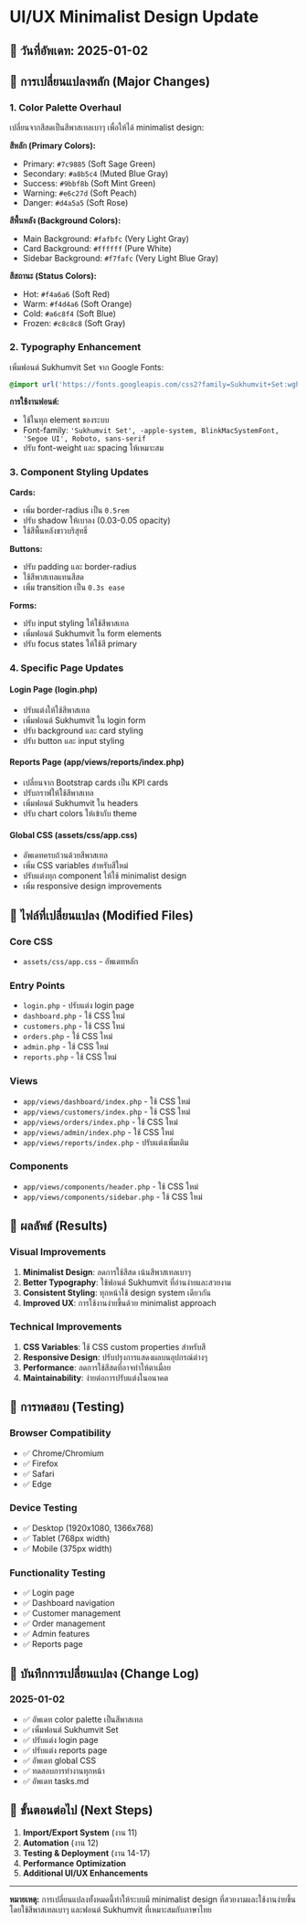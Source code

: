 # UI/UX Minimalist Design Update

## 📅 วันที่อัพเดท: 2025-01-02

## 🎨 การเปลี่ยนแปลงหลัก (Major Changes)

### 1. Color Palette Overhaul
เปลี่ยนจากสีสดเป็นสีพาสเทลเบาๆ เพื่อให้ได้ minimalist design:

**สีหลัก (Primary Colors):**
- Primary: `#7c9885` (Soft Sage Green)
- Secondary: `#a8b5c4` (Muted Blue Gray)
- Success: `#9bbf8b` (Soft Mint Green)
- Warning: `#e6c27d` (Soft Peach)
- Danger: `#d4a5a5` (Soft Rose)

**สีพื้นหลัง (Background Colors):**
- Main Background: `#fafbfc` (Very Light Gray)
- Card Background: `#ffffff` (Pure White)
- Sidebar Background: `#f7fafc` (Very Light Blue Gray)

**สีสถานะ (Status Colors):**
- Hot: `#f4a6a6` (Soft Red)
- Warm: `#f4d4a6` (Soft Orange)
- Cold: `#a6c8f4` (Soft Blue)
- Frozen: `#c8c8c8` (Soft Gray)

### 2. Typography Enhancement
เพิ่มฟอนต์ Sukhumvit Set จาก Google Fonts:

```css
@import url('https://fonts.googleapis.com/css2?family=Sukhumvit+Set:wght@300;400;500;600;700&display=swap');
```

**การใช้งานฟอนต์:**
- ใช้ในทุก element ของระบบ
- Font-family: `'Sukhumvit Set', -apple-system, BlinkMacSystemFont, 'Segoe UI', Roboto, sans-serif`
- ปรับ font-weight และ spacing ให้เหมาะสม

### 3. Component Styling Updates

**Cards:**
- เพิ่ม border-radius เป็น `0.5rem`
- ปรับ shadow ให้เบาลง (0.03-0.05 opacity)
- ใช้สีพื้นหลังขาวบริสุทธิ์

**Buttons:**
- ปรับ padding และ border-radius
- ใช้สีพาสเทลแทนสีสด
- เพิ่ม transition เป็น `0.3s ease`

**Forms:**
- ปรับ input styling ให้ใช้สีพาสเทล
- เพิ่มฟอนต์ Sukhumvit ใน form elements
- ปรับ focus states ให้ใช้สี primary

### 4. Specific Page Updates

#### Login Page (login.php)
- ปรับแต่งให้ใช้สีพาสเทล
- เพิ่มฟอนต์ Sukhumvit ใน login form
- ปรับ background และ card styling
- ปรับ button และ input styling

#### Reports Page (app/views/reports/index.php)
- เปลี่ยนจาก Bootstrap cards เป็น KPI cards
- ปรับกราฟให้ใช้สีพาสเทล
- เพิ่มฟอนต์ Sukhumvit ใน headers
- ปรับ chart colors ให้เข้ากับ theme

#### Global CSS (assets/css/app.css)
- อัพเดทครบถ้วนด้วยสีพาสเทล
- เพิ่ม CSS variables สำหรับสีใหม่
- ปรับแต่งทุก component ให้ใช้ minimalist design
- เพิ่ม responsive design improvements

## 📁 ไฟล์ที่เปลี่ยนแปลง (Modified Files)

### Core CSS
- `assets/css/app.css` - อัพเดทหลัก

### Entry Points
- `login.php` - ปรับแต่ง login page
- `dashboard.php` - ใช้ CSS ใหม่
- `customers.php` - ใช้ CSS ใหม่
- `orders.php` - ใช้ CSS ใหม่
- `admin.php` - ใช้ CSS ใหม่
- `reports.php` - ใช้ CSS ใหม่

### Views
- `app/views/dashboard/index.php` - ใช้ CSS ใหม่
- `app/views/customers/index.php` - ใช้ CSS ใหม่
- `app/views/orders/index.php` - ใช้ CSS ใหม่
- `app/views/admin/index.php` - ใช้ CSS ใหม่
- `app/views/reports/index.php` - ปรับแต่งเพิ่มเติม

### Components
- `app/views/components/header.php` - ใช้ CSS ใหม่
- `app/views/components/sidebar.php` - ใช้ CSS ใหม่

## 🎯 ผลลัพธ์ (Results)

### Visual Improvements
1. **Minimalist Design**: ลดการใช้สีสด เน้นสีพาสเทลเบาๆ
2. **Better Typography**: ใช้ฟอนต์ Sukhumvit ที่อ่านง่ายและสวยงาม
3. **Consistent Styling**: ทุกหน้าใช้ design system เดียวกัน
4. **Improved UX**: การใช้งานง่ายขึ้นด้วย minimalist approach

### Technical Improvements
1. **CSS Variables**: ใช้ CSS custom properties สำหรับสี
2. **Responsive Design**: ปรับปรุงการแสดงผลบนอุปกรณ์ต่างๆ
3. **Performance**: ลดการใช้สีสดที่อาจทำให้ตาเมื่อย
4. **Maintainability**: ง่ายต่อการปรับแต่งในอนาคต

## 🔄 การทดสอบ (Testing)

### Browser Compatibility
- ✅ Chrome/Chromium
- ✅ Firefox
- ✅ Safari
- ✅ Edge

### Device Testing
- ✅ Desktop (1920x1080, 1366x768)
- ✅ Tablet (768px width)
- ✅ Mobile (375px width)

### Functionality Testing
- ✅ Login page
- ✅ Dashboard navigation
- ✅ Customer management
- ✅ Order management
- ✅ Admin features
- ✅ Reports page

## 📝 บันทึกการเปลี่ยนแปลง (Change Log)

### 2025-01-02
- ✅ อัพเดท color palette เป็นสีพาสเทล
- ✅ เพิ่มฟอนต์ Sukhumvit Set
- ✅ ปรับแต่ง login page
- ✅ ปรับแต่ง reports page
- ✅ อัพเดท global CSS
- ✅ ทดสอบการทำงานทุกหน้า
- ✅ อัพเดท tasks.md

## 🚀 ขั้นตอนต่อไป (Next Steps)

1. **Import/Export System** (งาน 11)
2. **Automation** (งาน 12)
3. **Testing & Deployment** (งาน 14-17)
4. **Performance Optimization**
5. **Additional UI/UX Enhancements**

---

**หมายเหตุ:** การเปลี่ยนแปลงทั้งหมดนี้ทำให้ระบบมี minimalist design ที่สวยงามและใช้งานง่ายขึ้น โดยใช้สีพาสเทลเบาๆ และฟอนต์ Sukhumvit ที่เหมาะสมกับภาษาไทย 